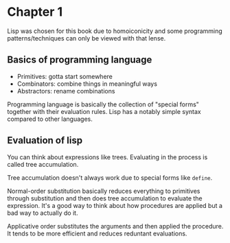 # Chapter 1

Lisp was chosen for this book due to homoiconicity and some programming
patterns/techniques can only be viewed with that lense.

## Basics of programming language
- Primitives: gotta start somewhere
- Combinators: combine things in meaningful ways
- Abstractors: rename combinations

Programming language is basically the collection of "special forms" together
with their evaluation rules. Lisp has a notably simple syntax compared to other
languages.

## Evaluation of lisp
You can think about expressions like trees. Evaluating in
the process is called tree accumulation.

Tree accumulation doesn't always work due to special forms like `define`.

Normal-order substitution basically reduces everything to primitives through
substitution and then does tree accumulation to evaluate the expression. It's a
good way to think about how procedures are applied but a bad way to actually do
it.

Applicative order substitutes the arguments and then applied the procedure. It
tends to be more efficient and reduces reduntant evaluations.
